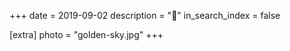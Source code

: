 +++
date = 2019-09-02
description = "🌅"
in_search_index = false

[extra]
photo = "golden-sky.jpg"
+++
